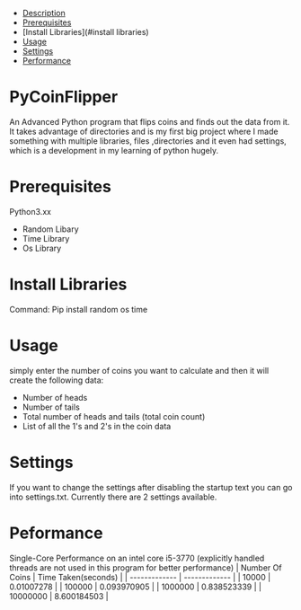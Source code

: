 - [Description](#pycoinflipper)
- [Prerequisites](#prerequisites)
- [Install Libraries](#install libraries)
- [Usage](#usage)
- [Settings](#settings)
- [Performance](peformance)



# PyCoinFlipper
An Advanced Python program that flips coins and finds out the data from it. It takes advantage of directories and is my first big project where I made something with multiple libraries, files ,directories and it even had settings, which is a development in my learning of python hugely.
# Prerequisites
Python3.xx
- Random Libary
- Time Library
- Os Library
# Install Libraries
Command: Pip install random os time
# Usage
simply enter the number of coins you want to calculate and then it will create the following data:
- Number of heads
- Number of tails
- Total number of heads and tails (total coin count)
- List of all the 1's and 2's in the coin data
# Settings
If you want to change the settings after disabling the startup text you can go into settings.txt.
Currently there are 2 settings available.
# Peformance
Single-Core Performance on an intel core i5-3770 (explicitly handled threads are not used in this program for better performance)
| Number Of Coins  | Time Taken(seconds) |
| ------------- | ------------- |
| 10000  | 0.01007278  |
| 100000  | 0.093970905  |
| 1000000  | 0.838523339  |
| 10000000  | 8.600184503  |
